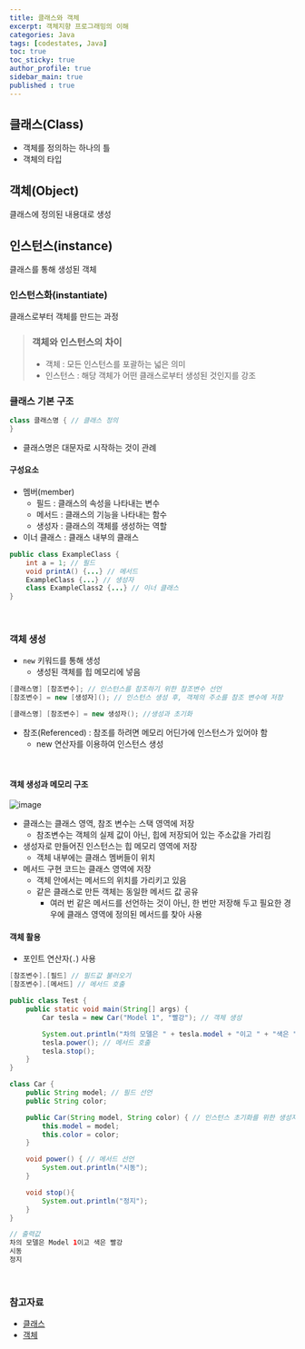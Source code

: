 ```yaml
---
title: 클래스와 객체
excerpt: 객체지향 프로그래밍의 이해
categories: Java
tags: [codestates, Java]
toc: true
toc_sticky: true
author_profile: true
sidebar_main: true
published : true
---
```

## 클래스(Class)
- 객체를 정의하는 하나의 틀
- 객체의 타입

## 객체(Object)
클래스에 정의된 내용대로 생성

## 인스턴스(instance)
클래스를 통해 생성된 객체

### 인스턴스화(instantiate)
클래스로부터 객체를 만드는 과정

> ### 객체와 인스턴스의 차이
> - 객체 : 모든 인스턴스를 포괄하는 넓은 의미
> - 인스턴스 : 해당 객체가 어떤 클래스로부터 생성된 것인지를 강조

### 클래스 기본 구조
```java
class 클래스명 { // 클래스 정의
}
```
- 클래스명은 대문자로 시작하는 것이 관례

#### 구성요소
- 멤버(member)
  - 필드 : 클래스의 속성을 나타내는 변수
  - 메서드 : 클래스의 기능을 나타내는 함수
  - 생성자 : 클래스의 객체를 생성하는 역할
- 이너 클래스 : 클래스 내부의 클래스

```java
public class ExampleClass {
	int a = 1; // 필드
	void printA() {...} // 메서드
	ExampleClass {...} // 생성자
	class ExampleClass2 {...} // 이너 클래스
} 
```
<br>

### 객체 생성
- ```new``` 키워드를 통해 생성
  - 생성된 객체를 힙 메모리에 넣음

```java
[클래스명] [참조변수]; // 인스턴스를 참조하기 위한 참조변수 선언
[참조변수] = new [생성자](); // 인스턴스 생성 후, 객체의 주소를 참조 변수에 저장

[클래스명] [참조변수] = new 생성자(); //생성과 초기화
```
- 참조(Referenced) : 참조를 하려면 메모리 어딘가에 인스턴스가 있어야 함
  - new 연산자를 이용하여 인스턴스 생성

<br>

#### 객체 생성과 메모리 구조

![image](https://github.com/JSooCha/JSooCha.github.io/assets/90169862/cf589bb2-bfc5-425c-9036-511ef8eec6e8)

- 클래스는 클래스 영역, 참조 변수는 스택 영역에 저장
  - 참조변수는 객체의 실제 값이 아닌, 힙에 저장되어 있는 주소값을 가리킴
- 생성자로 만들어진 인스턴스는 힙 메모리 영역에 저장
  - 객체 내부에는 클래스 멤버들이 위치
- 메서드 구현 코드는 클래스 영역에 저장
  - 객체 안에서는 메서드의 위치를 가리키고 있음
  - 같은 클래스로 만든 객체는 동일한 메서드 값 공유
    - 여러 번 같은 메서드를 선언하는 것이 아닌, 한 번만 저장해 두고 필요한 경우에 클래스 영역에 정의된 메서드를 찾아 사용

#### 객체 활용
- 포인트 연산자(```.```) 사용

```java
[참조변수].[필드] // 필드값 불러오기
[참조변수].[메서드] // 메서드 호출
```

```java
public class Test {
    public static void main(String[] args) {
        Car tesla = new Car("Model 1", "빨강"); // 객체 생성 

        System.out.println("차의 모델은 " + tesla.model + "이고 " + "색은 " + tesla.color); // 필드 호출
        tesla.power(); // 메서드 호출
        tesla.stop();
    }
}

class Car {
    public String model; // 필드 선언
    public String color;

    public Car(String model, String color) { // 인스턴스 초기화를 위한 생성자
        this.model = model;
        this.color = color;
    }

    void power() { // 메서드 선언
        System.out.println("시동");
    }

    void stop(){
        System.out.println("정지");
    }
}

// 출력값
차의 모델은 Model 1이고 색은 빨강
시동
정지
```

<br>

### 참고자료
- [클래스](http://wiki.hash.kr/index.php/%ED%81%B4%EB%9E%98%EC%8A%A4)
- [객체](http://wiki.hash.kr/index.php/%EA%B0%9D%EC%B2%B4)

